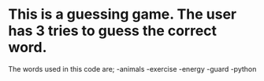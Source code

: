 # This is a guessing game. The user has 3 tries to guess the correct word. 
The words used in this code are;
-animals
-exercise
-energy
-guard
-python